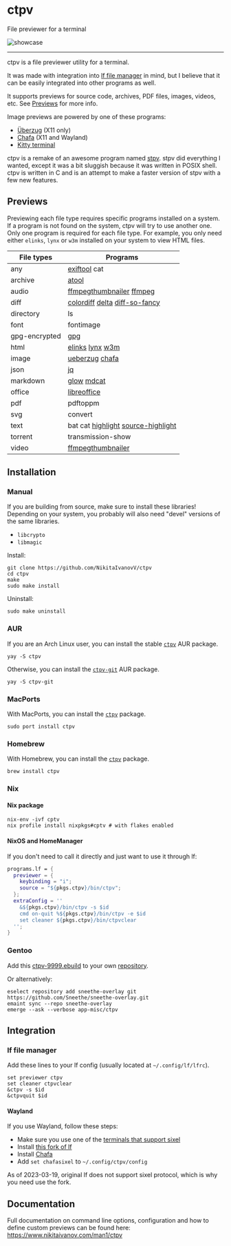 # ctpv

File previewer for a terminal

![showcase](doc/showcase.gif)

----

ctpv is a file previewer utility for a terminal.

It was made with integration into [lf file manager][lf] in mind,
but I believe that it can be easily integrated into other programs
as well.

It supports previews for source code, archives, PDF files, images,
videos, etc.
See [Previews](#previews) for more info.

Image previews are powered by one of these programs:

* [Überzug][ueberzug] (X11 only)
* [Chafa][chafa] (X11 and Wayland)
* [Kitty terminal][kitty]

ctpv is a remake of an awesome program named
[stpv](https://github.com/Naheel-Azawy/stpv).
stpv did everything I wanted, except it was a bit sluggish because
it was written in POSIX shell.
ctpv is written in C and is an attempt to make a faster version of
stpv with a few new features.

## Previews

Previewing each file type requires specific programs installed on
a system.
If a program is not found on the system, ctpv
will try to use another one.
Only one program is required for each file type.
For example, you only need either `elinks`, `lynx` or
`w3m` installed on your system to view HTML files.

<!-- This table is auto generated! -->
<!--TABLESTART-->
| File types | Programs |
| ---- | ---- |
| any | [exiftool][exiftool] cat |
| archive | [atool][atool] |
| audio | [ffmpegthumbnailer][ffmpegthumbnailer] [ffmpeg][ffmpeg] |
| diff | [colordiff][colordiff] [delta][delta] [diff-so-fancy][diff-so-fancy] |
| directory | ls |
| font | fontimage |
| gpg-encrypted | [gpg][gpg] |
| html | [elinks][elinks] [lynx][lynx] [w3m][w3m] |
| image | [ueberzug][ueberzug] [chafa][chafa] |
| json | [jq][jq] |
| markdown | [glow][glow] [mdcat][mdcat] |
| office | [libreoffice][libreoffice] |
| pdf | pdftoppm |
| svg | convert |
| text | bat cat [highlight][highlight] [source-highlight][source-highlight] |
| torrent | transmission-show |
| video | [ffmpegthumbnailer][ffmpegthumbnailer] |

[ffmpegthumbnailer]: https://github.com/dirkvdb/ffmpegthumbnailer
[w3m]: https://w3m.sourceforge.net/
[elinks]: http://elinks.cz/
[fontforge]: https://fontforge.org
[exiftool]: https://github.com/exiftool/exiftool
[highlight]: https://gitlab.com/saalen/highlight
[chafa]: https://github.com/hpjansson/chafa
[gpg]: https://www.gnupg.org/
[transmission]: https://transmissionbt.com/
[delta]: https://github.com/dandavison/delta
[colordiff]: https://www.colordiff.org/
[source-highlight]: https://www.gnu.org/software/src-highlite/
[ueberzug]: https://github.com/seebye/ueberzug
[mdcat]: https://github.com/swsnr/mdcat
[glow]: https://github.com/charmbracelet/glow
[atool]: https://www.nongnu.org/atool/
[lynx]: https://github.com/jpanther/lynx
[libreoffice]: https://www.libreoffice.org/
[diff-so-fancy]: https://github.com/so-fancy/diff-so-fancy
[imagemagick]: https://imagemagick.org/
[poppler]: https://poppler.freedesktop.org/
[jq]: https://github.com/jqlang/jq
[ffmpeg]: https://ffmpeg.org/

<!--TABLEEND-->

## Installation

### Manual

If you are building from source, make sure to install these libraries!
Depending on your system, you probably will also need "devel" versions
of the same libraries.

* `libcrypto`
* `libmagic`

Install:

```console
git clone https://github.com/NikitaIvanovV/ctpv
cd ctpv
make
sudo make install
```

Uninstall:

```console
sudo make uninstall
```

### AUR

If you are an Arch Linux user, you can install the stable
[`ctpv`](https://aur.archlinux.org/packages/ctpv)
AUR package.

```console
yay -S ctpv
```

Otherwise, you can install the
[`ctpv-git`](https://aur.archlinux.org/packages/ctpv-git)
AUR package.

```console
yay -S ctpv-git
```

### MacPorts

With MacPorts, you can install the
[`ctpv`](https://ports.macports.org/port/ctpv)
package.

```console
sudo port install ctpv
```

### Homebrew

With Homebrew, you can install the
[`ctpv`](https://formulae.brew.sh/formula/ctpv)
package.

```console
brew install ctpv
```

### Nix

#### Nix package

```console
nix-env -ivf cptv
nix profile install nixpkgs#cptv # with flakes enabled
```

#### NixOS and HomeManager

If you don't need to call it directly and
just want to use it through lf:

```nix
programs.lf = {
  previewer = {
    keybinding = "i";
    source = "${pkgs.ctpv}/bin/ctpv";
  };
  extraConfig = ''
    &${pkgs.ctpv}/bin/ctpv -s $id
    cmd on-quit %${pkgs.ctpv}/bin/ctpv -e $id
    set cleaner ${pkgs.ctpv}/bin/ctpvclear
  '';
}
```

### Gentoo
Add this
[ctpv-9999.ebuild](https://github.com/Sneethe/sneethe-overlay/blob/main/app-misc/ctpv/ctpv-9999.ebuild)
to your own
[repository](https://wiki.gentoo.org/wiki/Creating_an_ebuild_repository).

Or alternatively:

```console
eselect repository add sneethe-overlay git https://github.com/Sneethe/sneethe-overlay.git
emaint sync --repo sneethe-overlay
emerge --ask --verbose app-misc/ctpv
```

## Integration

### lf file manager

Add these lines to your lf config
(usually located at `~/.config/lf/lfrc`).

```
set previewer ctpv
set cleaner ctpvclear
&ctpv -s $id
&ctpvquit $id
```

#### Wayland

If you use Wayland, follow these steps:

* Make sure you use one of the [terminals that support sixel][sixel]
* Install [this fork of lf][lf-sixel]
* Install [Chafa][chafa]
* Add `set chafasixel` to `~/.config/ctpv/config`

As of 2023-03-19, original lf does not support sixel protocol,
which is why you need use the fork.

## Documentation

Full documentation on command line options,
configuration and how to define custom previews can be found here:
<https://www.nikitaivanov.com/man1/ctpv>

[ueberzug]: https://github.com/seebye/ueberzug
[kitty]: https://github.com/kovidgoyal/kitty
[chafa]: https://github.com/hpjansson/chafa
[lf]: https://github.com/gokcehan/lf
[lf-sixel]: https://github.com/horriblename/lf
[sixel]: https://www.arewesixelyet.com
